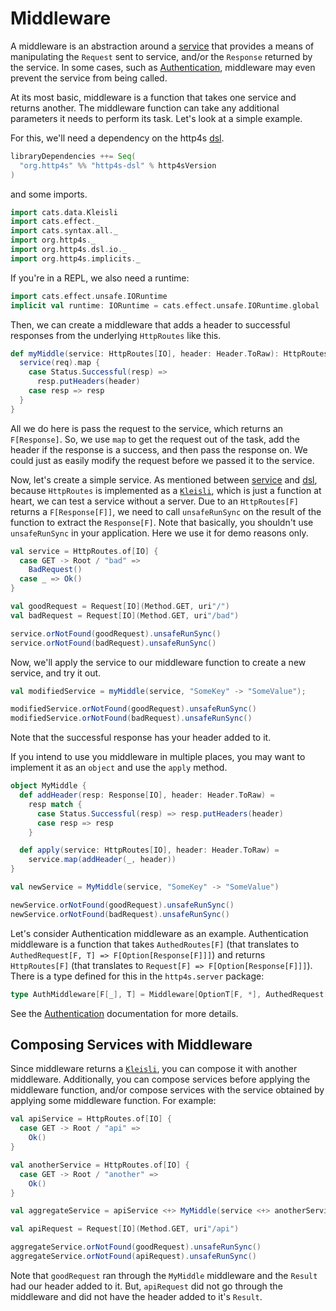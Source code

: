 # Middleware

A middleware is an abstraction around a [service] that provides a means of manipulating
the `Request` sent to service, and/or the `Response` returned by the service. In
some cases, such as [Authentication], middleware may even prevent the service
from being called.

At its most basic, middleware is a function that takes one service
and returns another. The middleware function can take any additional parameters 
it needs to perform its task. Let's look at a simple example.

For this, we'll need a dependency on the http4s [dsl].

```scala
libraryDependencies ++= Seq(
  "org.http4s" %% "http4s-dsl" % http4sVersion
)
```
and some imports.

```scala mdoc:silent
import cats.data.Kleisli
import cats.effect._
import cats.syntax.all._
import org.http4s._
import org.http4s.dsl.io._
import org.http4s.implicits._
```


If you're in a REPL, we also need a runtime:

```scala mdoc:silent
import cats.effect.unsafe.IORuntime
implicit val runtime: IORuntime = cats.effect.unsafe.IORuntime.global
```

Then, we can create a middleware that adds a header to successful responses from
the underlying `HttpRoutes` like this.

```scala mdoc
def myMiddle(service: HttpRoutes[IO], header: Header.ToRaw): HttpRoutes[IO] = Kleisli { (req: Request[IO]) =>
  service(req).map {
    case Status.Successful(resp) =>
      resp.putHeaders(header)
    case resp => resp
  }
}
```

All we do here is pass the request to the service,
which returns an `F[Response]`. So, we use `map` to get the request out of the task,
add the header if the response is a success, and then pass the response on. We could
just as easily modify the request before we passed it to the service.

Now, let's create a simple service. As mentioned between [service] and [dsl], because `HttpRoutes`
is implemented as a [`Kleisli`], which is just a function at heart, we can test a
service without a server. Due to an `HttpRoutes[F]` returns a `F[Response[F]]`,
we need to call `unsafeRunSync` on the result of the function to extract the `Response[F]`.
Note that basically, you shouldn't use `unsafeRunSync` in your application. 
Here we use it for demo reasons only.

```scala mdoc:silent
val service = HttpRoutes.of[IO] {
  case GET -> Root / "bad" =>
    BadRequest()
  case _ => Ok()
}

val goodRequest = Request[IO](Method.GET, uri"/")
val badRequest = Request[IO](Method.GET, uri"/bad")
```

```scala mdoc
service.orNotFound(goodRequest).unsafeRunSync()
service.orNotFound(badRequest).unsafeRunSync()
```

Now, we'll apply the service to our middleware function to create a new service, and try it out.

```scala mdoc:silent
val modifiedService = myMiddle(service, "SomeKey" -> "SomeValue");
```

```scala mdoc
modifiedService.orNotFound(goodRequest).unsafeRunSync()
modifiedService.orNotFound(badRequest).unsafeRunSync()
```

Note that the successful response has your header added to it.

If you intend to use you middleware in multiple places, you may want to implement
it as an `object` and use the `apply` method.

```scala mdoc:silent
object MyMiddle {
  def addHeader(resp: Response[IO], header: Header.ToRaw) =
    resp match {
      case Status.Successful(resp) => resp.putHeaders(header)
      case resp => resp
    }

  def apply(service: HttpRoutes[IO], header: Header.ToRaw) =
    service.map(addHeader(_, header))
}

val newService = MyMiddle(service, "SomeKey" -> "SomeValue")
```

```scala mdoc
newService.orNotFound(goodRequest).unsafeRunSync()
newService.orNotFound(badRequest).unsafeRunSync()
```

Let's consider Authentication middleware as an example. Authentication
middleware is a function that takes `AuthedRoutes[F]` 
(that translates to `AuthedRequest[F, T] => F[Option[Response[F]]]`) 
and returns `HttpRoutes[F]` (that translates to `Request[F] => F[Option[Response[F]]]`). 
There is a type defined for this in the `http4s.server` package:

```scala
type AuthMiddleware[F[_], T] = Middleware[OptionT[F, *], AuthedRequest[F, T], Response[F], Request[F], Response[F]]
```
See the [Authentication] documentation for more details.

## Composing Services with Middleware
Since middleware returns a [`Kleisli`], you can compose it with another middleware.
Additionally, you can compose services before applying the middleware function, 
and/or compose services with the service obtained by applying some middleware function. 
For example:

```scala mdoc:silent
val apiService = HttpRoutes.of[IO] {
  case GET -> Root / "api" =>
    Ok()
}

val anotherService = HttpRoutes.of[IO] {
  case GET -> Root / "another" =>
    Ok()
}

val aggregateService = apiService <+> MyMiddle(service <+> anotherService, "SomeKey" -> "SomeValue")

val apiRequest = Request[IO](Method.GET, uri"/api")
```

```scala mdoc
aggregateService.orNotFound(goodRequest).unsafeRunSync()
aggregateService.orNotFound(apiRequest).unsafeRunSync()
```

Note that `goodRequest` ran through the `MyMiddle` middleware and the `Result` had
our header added to it. But, `apiRequest` did not go through the middleware and did
not have the header added to it's `Result`.

[service]: service.md
[dsl]: dsl.md
[Authentication]: auth.md
[CORS]: cors.md
[GZip]: gzip.md
[HSTS]: hsts.md
[Service Timeout]: @API_URL@/org/http4s/server/middleware/Timeout$
[Jsonp]: @API_URL@/org/http4s/server/middleware/Jsonp$
[Virtual Host]: @API_URL@/org/http4s/server/middleware/VirtualHost$
[Metrics]: @API_URL@/org/http4s/server/middleware/Metrics$
[`X-Request-ID` header]: @API_URL@/org/http4s/server/middleware/RequestId$
[`Kleisli`]: https://typelevel.org/cats/datatypes/kleisli.html
